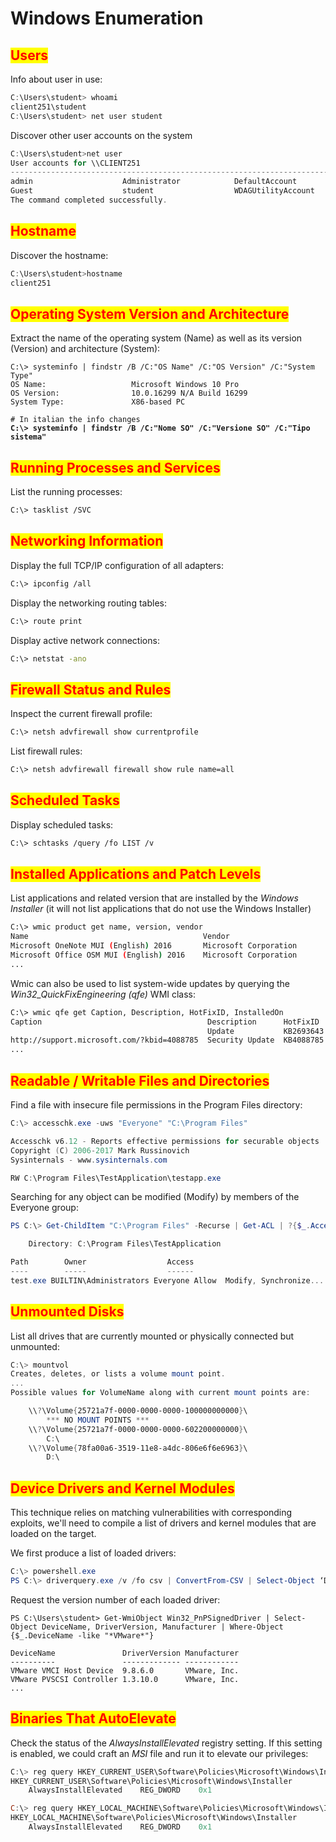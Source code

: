# Windows Enumeration

## <mark style="color:red;">**Users**</mark>

Info about user in use:

```powershell
C:\Users\student> whoami
client251\student
C:\Users\student> net user student
```

Discover other user accounts on the system

```powershell
C:\Users\student>net user
User accounts for \\CLIENT251
-------------------------------------------------------------------------------
admin                    Administrator            DefaultAccount
Guest                    student                  WDAGUtilityAccount
The command completed successfully.
```

## <mark style="color:red;">**Hostname**</mark>

Discover the hostname:

```powershell
C:\Users\student>hostname
client251
```

## <mark style="color:red;">**Operating System Version and Architecture**</mark>

Extract the name of the operating system (Name) as well as its version (Version) and architecture (System):

<pre class="language-powershell"><code class="lang-powershell">C:\> systeminfo | findstr /B /C:"OS Name" /C:"OS Version" /C:"System Type"
OS Name:                   Microsoft Windows 10 Pro
OS Version:                10.0.16299 N/A Build 16299
System Type:               X86-based PC

# In italian the info changes
<strong>C:\> systeminfo | findstr /B /C:"Nome SO" /C:"Versione SO" /C:"Tipo sistema"
</strong></code></pre>

## <mark style="color:red;">**Running Processes and Services**</mark>

List the running processes:

```bash
C:\> tasklist /SVC
```

## <mark style="color:red;">**Networking Information**</mark>

Display the full TCP/IP configuration of all adapters:

```bash
C:\> ipconfig /all
```

Display the networking routing tables:

```bash
C:\> route print
```

Display active network connections:

```bash
C:\> netstat -ano
```

## <mark style="color:red;">**Firewall Status and Rules**</mark>

Inspect the current firewall profile:

```bash
C:\> netsh advfirewall show currentprofile
```

List firewall rules:

```bash
C:\> netsh advfirewall firewall show rule name=all
```

## <mark style="color:red;">**Scheduled Tasks**</mark>

Display scheduled tasks:

```bash
C:\> schtasks /query /fo LIST /v
```

## <mark style="color:red;">**Installed Applications and Patch Levels**</mark>

List applications and related version that are installed by the _Windows Installer_ (it will not list applications that do not use the Windows Installer)

```bash
C:\> wmic product get name, version, vendor
Name                                       Vendor                      Version
Microsoft OneNote MUI (English) 2016       Microsoft Corporation       16.0.4266.1001
Microsoft Office OSM MUI (English) 2016    Microsoft Corporation       16.0.4266.1001
...
```

Wmic can also be used to list system-wide updates by querying the _Win32\_QuickFixEngineering (qfe)_ WMI class:

```bash
C:\> wmic qfe get Caption, Description, HotFixID, InstalledOn
Caption                                     Description      HotFixID   InstalledOn
                                            Update           KB2693643  4/7/2018
http://support.microsoft.com/?kbid=4088785  Security Update  KB4088785  3/31/2018
...
```

## <mark style="color:red;">**Readable / Writable Files and Directories**</mark>

Find a file with insecure file permissions in the Program Files directory:

```powershell
C:\> accesschk.exe -uws "Everyone" "C:\Program Files"

Accesschk v6.12 - Reports effective permissions for securable objects
Copyright (C) 2006-2017 Mark Russinovich
Sysinternals - www.sysinternals.com

RW C:\Program Files\TestApplication\testapp.exe
```

Searching for any object can be modified (Modify) by members of the Everyone group:

```powershell
PS C:\> Get-ChildItem "C:\Program Files" -Recurse | Get-ACL | ?{$_.AccessToString -match "Everyone\sAllow\s\sModify"}

    Directory: C:\Program Files\TestApplication

Path        Owner                  Access
----        -----                  ------
test.exe BUILTIN\Administrators Everyone Allow  Modify, Synchronize...
```

## <mark style="color:red;">**Unmounted Disks**</mark>

List all drives that are currently mounted or physically connected but unmounted:

```powershell
C:\> mountvol
Creates, deletes, or lists a volume mount point.
...
Possible values for VolumeName along with current mount points are:

    \\?\Volume{25721a7f-0000-0000-0000-100000000000}\
        *** NO MOUNT POINTS ***
    \\?\Volume{25721a7f-0000-0000-0000-602200000000}\
        C:\
    \\?\Volume{78fa00a6-3519-11e8-a4dc-806e6f6e6963}\
        D:\
```

## <mark style="color:red;">**Device Drivers and Kernel Modules**</mark>

This technique relies on matching vulnerabilities with corresponding exploits, we'll need to compile a list of drivers and kernel modules that are loaded on the target.

We first produce a list of loaded drivers:

```powershell
C:\> powershell.exe
PS C:\> driverquery.exe /v /fo csv | ConvertFrom-CSV | Select-Object ‘Display Name’, ‘Start Mode’, Path   
```

Request the version number of each loaded driver:

```
PS C:\Users\student> Get-WmiObject Win32_PnPSignedDriver | Select-Object DeviceName, DriverVersion, Manufacturer | Where-Object {$_.DeviceName -like "*VMware*"}

DeviceName               DriverVersion Manufacturer
----------               ------------- ------------
VMware VMCI Host Device  9.8.6.0       VMware, Inc.
VMware PVSCSI Controller 1.3.10.0      VMware, Inc.
...
```

## <mark style="color:red;">**Binaries That AutoElevate**</mark>

Check the status of the _AlwaysInstallElevated_ registry setting. If this setting is enabled, we could craft an _MSI_ file and run it to elevate our privileges:

```powershell
C:\> reg query HKEY_CURRENT_USER\Software\Policies\Microsoft\Windows\Installer
HKEY_CURRENT_USER\Software\Policies\Microsoft\Windows\Installer
    AlwaysInstallElevated    REG_DWORD    0x1

C:\> reg query HKEY_LOCAL_MACHINE\Software\Policies\Microsoft\Windows\Installer
HKEY_LOCAL_MACHINE\Software\Policies\Microsoft\Windows\Installer
    AlwaysInstallElevated    REG_DWORD    0x1
```
